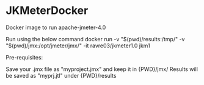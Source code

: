 # JKMeterDocker
Docker image to run apache-jmeter-4.0 

Run using the below command 
    docker run -v "$(pwd)/results:/tmp/" -v "$(pwd)/jmx:/opt/jmeter/jmx/" -it ravre03/jkmeter1.0 jkm1

Pre-requisites: 

Save your .jmx file as "myproject.jmx" and keep it in {PWD}/jmx/ 
Results will be saved as "myprj.jtl" under {PWD}/results 